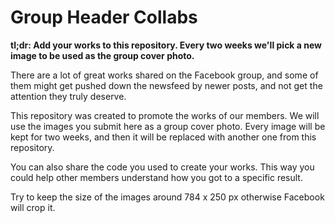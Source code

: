 # Group Header Collabs
__tl;dr: Add your works to this repository. Every two weeks we'll pick a new image to be used as the group cover photo.__

There are a lot of great works shared on the Facebook group, and some of them might get pushed down the newsfeed by newer posts, and not get the attention they truly deserve.

This repository was created to promote the works of our members. We will use the images you submit here as a group cover photo. Every image will be kept for two weeks, and then it will be replaced with another one from this repository.

You can also share the code you used to create your works. This way you could help other members understand how you got to a specific result.

Try to keep the size of the images around 784 x 250 px otherwise Facebook will crop it.
